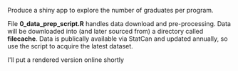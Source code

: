 Produce a shiny app to explore the number of graduates per program.

File **0_data_prep_script.R** handles data download and pre-processing.  Data will be downloaded into (and later sourced from) a directory called **filecache**.
Data is publically available via StatCan and updated annually, so use the script to acquire the latest dataset.

I'll put a rendered version online shortly
